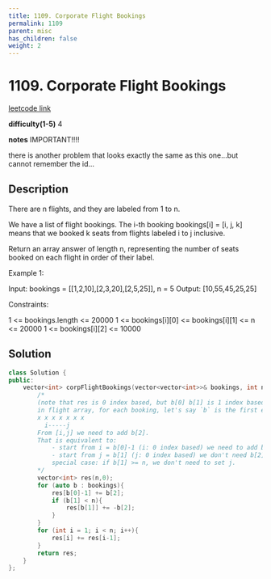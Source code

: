 ```yaml
---
title: 1109. Corporate Flight Bookings
permalink: 1109
parent: misc
has_children: false
weight: 2
---
```

# 1109. Corporate Flight Bookings
[leetcode link](https://leetcode.com/problems/corporate-flight-bookings/)

**difficulty(1-5)** 
4

**notes** 
IMPORTANT!!!!


there is another problem that looks exactly the same as this one...but cannot remember the id...

## Description
There are n flights, and they are labeled from 1 to n.

We have a list of flight bookings.  The i-th booking bookings[i] = [i, j, k] means that we booked k seats from flights labeled i to j inclusive.

Return an array answer of length n, representing the number of seats booked on each flight in order of their label.

 

Example 1:

Input: bookings = [[1,2,10],[2,3,20],[2,5,25]], n = 5
Output: [10,55,45,25,25]
 

Constraints:

1 <= bookings.length <= 20000
1 <= bookings[i][0] <= bookings[i][1] <= n <= 20000
1 <= bookings[i][2] <= 10000
## Solution
```c++
class Solution {
public:
    vector<int> corpFlightBookings(vector<vector<int>>& bookings, int n) {
        /*
        (note that res is 0 index based, but b[0] b[1] is 1 index based.)
        in flight array, for each booking, let's say `b` is the first entry in bookings. 
        x x x x x x x 
          i-----j
        From [i,j] we need to add b[2].
        That is equivalent to:
            - start from i = b[0]-1 (i: 0 index based) we need to add b[2].
            - start from j = b[1] (j: 0 index based) we don't need b[2] any more, so -b[2] for all [j,n)
            special case: if b[1] >= n, we don't need to set j.
        */
        vector<int> res(n,0);
        for (auto b : bookings){
            res[b[0]-1] += b[2];
            if (b[1] < n){
                res[b[1]] += -b[2];
            }
        }
        for (int i = 1; i < n; i++){
            res[i] += res[i-1];
        }
        return res;
    }
};
``` 

<!-- 
Default label
{: .label }

Blue label
{: .label .label-blue }

Stable
{: .label .label-green }

New release
{: .label .label-purple }

Coming soon
{: .label .label-yellow }

Deprecated
{: .label .label-red } -->
